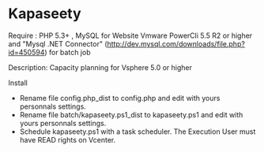 Kapaseety
=========
Require : PHP 5.3+ , MySQL for Website
Vmware PowerCli 5.5 R2 or higher and "Mysql .NET Connector" (http://dev.mysql.com/downloads/file.php?id=450594) for batch job


Description:
Capacity planning for Vsphere 5.0 or higher

Install
 - Rename file config.php_dist to config.php and edit with yours personnals settings.
 - Rename file batch/kapaseety.ps1_dist to kapaseety.ps1 and edit with yours personnals settings.
 - Schedule kapaseety.ps1 with a task scheduler. The Execution User must have READ rights on Vcenter.
